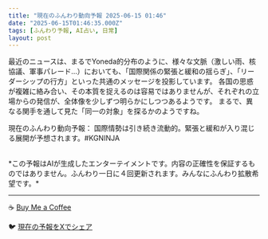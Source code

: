```yaml
---
title: "現在のふんわり動向予報 2025-06-15 01:46"
date: "2025-06-15T01:46:35.000Z"
tags: [ふんわり予報, AI占い, 日常]
layout: post
---
```


最近のニュースは、まるでYoneda的分布のように、様々な文脈（激しい雨、核協議、軍事パレード…）においても、「国際関係の緊張と緩和の揺らぎ」、「リーダーシップの行方」といった共通のメッセージを投影しています。  各国の思惑が複雑に絡み合い、その本質を捉えるのは容易ではありませんが、それぞれの立場からの発信が、全体像を少しずつ明らかにしつつあるようです。  まるで、異なる関手を通して見た「同一の対象」を探るかのようですね。


現在のふんわり動向予報：
国際情勢は引き続き流動的。緊張と緩和が入り混じる展開が予想されます。#KGNINJA

<br>
*この予報はAIが生成したエンターテイメントです。内容の正確性を保証するものではありません。ふんわり一日に４回更新されます。みんなにふんわり拡散希望です。*

---
☕️ [Buy Me a Coffee](https://www.buymeacoffee.com/kgninja)

🐦 [現在の予報をXでシェア](https://twitter.com/intent/tweet?text=%E7%8F%BE%E5%9C%A8%E3%81%AE%E3%81%B5%E3%82%93%E3%82%8F%E3%82%8A%E4%BA%88%E5%A0%B1%3A%20%E3%80%8C%E6%9C%80%E8%BF%91%E3%81%AE%E3%83%8B%E3%83%A5%E3%83%BC%E3%82%B9%E3%81%AF%E3%80%81%E3%81%BE%E3%82%8B%E3%81%A7Yoneda%E7%9A%84%E5%88%86%E5%B8%83%E3%81%AE%E3%82%88%E3%81%86%E3%81%AB%E3%80%81%E6%A7%98%E3%80%85%E3%81%AA%E6%96%87%E8%84%88%EF%BC%88%E6%BF%80%E3%81%97%E3%81%84%E9%9B%A8%E3%80%81%E6%A0%B8%E5%8D%94%E8%AD%B0%E3%80%81%E8%BB%8D%E4%BA%8B%E3%83%91%E3%83%AC%E3%83%BC%E3%83%89%E2%80%A6%EF%BC%89%E3%81%AB%E3%81%8A%E3%81%84%E3%81%A6%E3%82%82%E3%80%81%E3%80%8C%E5%9B%BD%E9%9A%9B%E9%96%A2%E4%BF%82%E3%81%AE%E7%B7%8A%E5%BC%B5%E3%81%A8%E7%B7%A9%E5%92%8C%E3%81%AE%E6%8F%BA%E3%82%89%E3%81%8E%E3%80%8D%E3%80%81%E3%80%8C%E3%83%AA%E3%83%BC%E3%83%80%E3%83%BC%E3%82%B7%E3%83%83%E3%83%97%E3%81%AE%E8%A1%8C%E6%96%B9%E3%80%8D%E3%81%A8%E3%81%84%E3%81%A3%E3%81%9F%E5%85%B1%E9%80%9A%E3%81%AE%E3%83%A1%E3%83%83%E3%82%BB%E3%83%BC%E3%82%B8%E3%82%92...%E3%80%8D%23KGNINJA%20%E7%B6%9A%E3%81%8D%E3%81%AF%E3%83%96%E3%83%AD%E3%82%B0%E3%81%A7%EF%BC%81%F0%9F%91%87&url=https%3A%2F%2Fkg-ninja.github.io%2FFunwariyoso%2F)
